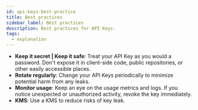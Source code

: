 ```yaml
---
id: api-keys-best-practice
title: Best practices
sidebar_label: Best practices
description: Best practices for API Keys.
tags:
  - explanation
---
```


- **Keep it secret | Keep it safe**: Treat your API Key as you would a password. Don't expose it in client-side code, public repositories, or other easily accessible places.
- **Rotate regularly**: Change your API Keys periodically to minimize potential harm from any leaks.
- **Monitor usage**: Keep an eye on the usage metrics and logs. If you notice unexpected or unauthorized activity, revoke the key immediately.
- **KMS**: Use a KMS to reduce risks of key leak.
